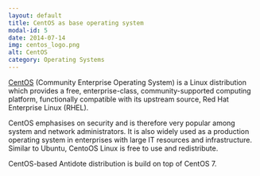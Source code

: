 ```yaml
---
layout: default
title: CentOS as base operating system
modal-id: 5
date: 2014-07-14
img: centos_logo.png
alt: CentOS
category: Operating Systems
---
```


[CentOS](https://www.centos.org) (Community Enterprise Operating System) is a Linux distribution which provides a free, enterprise-class, community-supported computing platform, functionally compatible with its upstream source, Red Hat Enterprise Linux (RHEL).

CentOS emphasises on security and is therefore very popular among system and network administrators. It is also widely used as a production operating system in enterprises with large IT resources and infrastructure.
Similar to Ubuntu, CentoOS Linux is free to use and redistribute.

CentOS-based Antidote distribution is build on top of CentOS 7.
